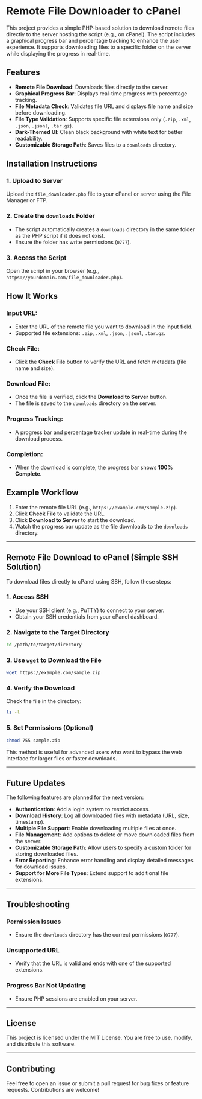 # Remote File Downloader to cPanel

This project provides a simple PHP-based solution to download remote files directly to the server hosting the script (e.g., on cPanel). The script includes a graphical progress bar and percentage tracking to enhance the user experience. It supports downloading files to a specific folder on the server while displaying the progress in real-time.

## Features

- **Remote File Download**: Downloads files directly to the server.
- **Graphical Progress Bar**: Displays real-time progress with percentage tracking.
- **File Metadata Check**: Validates file URL and displays file name and size before downloading.
- **File Type Validation**: Supports specific file extensions only (`.zip`, `.xml`, `.json`, `.jsonl`, `.tar.gz`).
- **Dark-Themed UI**: Clean black background with white text for better readability.
- **Customizable Storage Path**: Saves files to a `downloads` directory.

## Installation Instructions

### 1. Upload to Server
Upload the `file_downloader.php` file to your cPanel or server using the File Manager or FTP.

### 2. Create the `downloads` Folder
- The script automatically creates a `downloads` directory in the same folder as the PHP script if it does not exist.
- Ensure the folder has write permissions (`0777`).

### 3. Access the Script
Open the script in your browser (e.g., `https://yourdomain.com/file_downloader.php`).

## How It Works

### Input URL:
- Enter the URL of the remote file you want to download in the input field.
- Supported file extensions: `.zip`, `.xml`, `.json`, `.jsonl`, `.tar.gz`.

### Check File:
- Click the **Check File** button to verify the URL and fetch metadata (file name and size).

### Download File:
- Once the file is verified, click the **Download to Server** button.
- The file is saved to the `downloads` directory on the server.

### Progress Tracking:
- A progress bar and percentage tracker update in real-time during the download process.

### Completion:
- When the download is complete, the progress bar shows **100% Complete**.

## Example Workflow

1. Enter the remote file URL (e.g., `https://example.com/sample.zip`).
2. Click **Check File** to validate the URL.
3. Click **Download to Server** to start the download.
4. Watch the progress bar update as the file downloads to the `downloads` directory.

---

## Remote File Download to cPanel (Simple SSH Solution)

To download files directly to cPanel using SSH, follow these steps:

### 1. Access SSH
- Use your SSH client (e.g., PuTTY) to connect to your server.
- Obtain your SSH credentials from your cPanel dashboard.

### 2. Navigate to the Target Directory
```bash
cd /path/to/target/directory
```

### 3. Use `wget` to Download the File
```bash
wget https://example.com/sample.zip
```

### 4. Verify the Download
Check the file in the directory:
```bash
ls -l
```

### 5. Set Permissions (Optional)
```bash
chmod 755 sample.zip
```

This method is useful for advanced users who want to bypass the web interface for larger files or faster downloads.

---

## Future Updates

The following features are planned for the next version:

- **Authentication**: Add a login system to restrict access.
- **Download History**: Log all downloaded files with metadata (URL, size, timestamp).
- **Multiple File Support**: Enable downloading multiple files at once.
- **File Management**: Add options to delete or move downloaded files from the server.
- **Customizable Storage Path**: Allow users to specify a custom folder for storing downloaded files.
- **Error Reporting**: Enhance error handling and display detailed messages for download issues.
- **Support for More File Types**: Extend support to additional file extensions.

---

## Troubleshooting

### Permission Issues
- Ensure the `downloads` directory has the correct permissions (`0777`).

### Unsupported URL
- Verify that the URL is valid and ends with one of the supported extensions.

### Progress Bar Not Updating
- Ensure PHP sessions are enabled on your server.

---

## License

This project is licensed under the MIT License. You are free to use, modify, and distribute this software.

---

## Contributing

Feel free to open an issue or submit a pull request for bug fixes or feature requests. Contributions are welcome!
